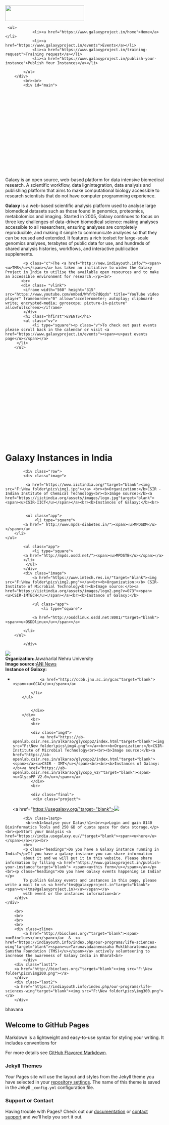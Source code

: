 
<html>
    <html lang="en"

<head>
    <meta charset="UTF-8>"
    <meta name="viewport" content="width=device-width, initial-scale=0">
    <meta http-equiv="X-UA-Compatible" content="ie=edge">
    <title>Galaxy India| TMS</title>
    <link rel="stylesheet" href="style.css">
    
</head>
    <body>
        
        
   <nav>
<div class="logo"><a href="https://www.galaxyproject.in/home"targrt="blank"><img src="F:\New folder\pics\logo.png" width="250" height="50"></a>
    
     <ul>
                <li><a href="https://www.galaxyproject.in/home">Home</a></li>
                <li><a href="https://www.galaxyproject.in/events">Events</a></li>
                <li><a href="https://www.galaxyproject.in/training-request">Training request</a></li>
                <li><a href="https://www.galaxyproject.in/publish-your-instance">Publish Your Instances</a></li>
                
            </ul>
        </div>
            <br><br>   
            <div id="main">
            
      
</div>  
</nav>  
</script>
    <br><br><br><br> <br> <br><br> <br><br><br> 
   <br><br><br><br> <br>
    
  

<div class="aa">
           <p class="a"> Galaxy is an open source, web-based platform for data intensive biomedical research. A scientific workflow, data lignintegration, data analysis and publishing platform that aims to make computational biology accessible to research scientists that do not have computer programming experience.</p> </div>
            <p class="b"> <b>Galaxy</b> is a web-based scientific analysis platform used to analyse large biomedical datasets such as those found in genomics, proteomics, metabolomics and imaging. Started in 2005,
            Galaxy continues to focus on three key challenges of data-driven biomedical science: making analyses accessible to all researchers, ensuring analyses are completely reproducible, and making it simple to communicate analyses so that they can
            be reused and extended. It features a rich toolset for large-scale genomics analyses, terabytes of public data for use, and hundreds of shared analysis histories, workflows, and interactive publication supplements.</p> 
            
            <p class="c">The <a href="http://new.indiayouth.info/"><span><u>TMS</u></span></a> has taken an initiative to widen the Galaxy Project in India to utilise the available open resources and to make an accessible environment for research.</p><br> 
           <br> 
           <div class= "vlink">
            <iframe width="560" height="315" src="https://www.youtube.com/embed/Whfrb7dQqds" title="YouTube video player" frameborder="0" allow="accelerometer; autoplay; clipboard-write; encrypted-media; gyroscope; picture-in-picture" allowfullscreen></iframe>
            </div>
            <h1 class="hfirst">EVENTS</h1>
            <ul class="vv">
                <li type="square"><p class="v">To check out past events please scroll back in the calendar or visit <a href="https://www.galaxyproject.in/events"><span><u>past events page</u></span></a>
         </li>    
        </ul>


<br>
<br><br><br><br> <br> <br><br> <br><br><br> 
   <br><br><br><br> <br>
    
<h1 class="hfirst">Galaxy Instances in India</h1>

            <div class="row">
            <div class="image">
           
             <a href="https://www.iictindia.org/"target="blank"><img src="F:\New folder\pics\img1.jpg"></a> <br><b>Organization:</b>CSIR - Indian Institute of Chemical Technology<br><b>Image source:</b><a href="https://iictindia.org/assets/images/logo.jpg"target="blank"><span><u>CSIR-IICT</u></span></a><br><b>Instances of Galaxy:</b><br>


             <ul class="app">
                 <li type="square">
            <a href=" http://www.mpds-diabetes.in/"><span><u>MPDSDM</u></span></a>
        </li>
    </ul>
            
            <ul class="app">
                <li type="square">
            <a href="http://mpds.osdd.net/"><span><u>MPDSTB</u></span></a>
            </li>
             </ul>
            </div>
            <div class="image">
                <a href="https://www.imtech.res.in/"target="blank"><img src="F:\New folder\pics\img2.png"></a><br><b>Organization:</b> CSIR-Institute of Microbial Technology<br><b>Image source:</b><a href="https://iictindia.org/assets/images/logo2.png?v=073"><span><u>CSIR-IMTECH</u></span></a><br><b>Instance of Galaxy:</b>
               
                <ul class="app">
                    <li type="square">
               
                <a href="http://osddlinux.osdd.net:8001/"target="blank"><span><u>OSDDlinux</u></span></a>
            
            </li>
        </ul>
            
            </div>
<div class="image">
                <a href="https://www.jnu.ac.in/main/"target="blank"><img src="F:\New folder\pics\img3.jpg"></a><br><b>Organization:</b>Jawaharlal Nehru University<br><b>Image source:</b><a href="https://aniportalimages.s3.amazonaws.com/media/details/JNU_logo.jpg"><span><u>ANI News</u></span></a><br><b>Instance of Galaxy:</b>
                <ul class="app">
                    <li type="square">

                <a href="http://ccbb.jnu.ac.in/gcac"target="blank"><span><u>GCAC</u></span></a>
            
            </li>
        </ul>


            </div>
        </div>
            <br>
            <br>
            
            <div class="img4">
                <a href="https://ab-openlab.csir.res.in/alkarao/glycopp2/index.html"target="blank"><img src="F:\New folder\pics\img4.png"></a><br><b>Organization:</b>CSIR-Institute of Microbial Technology<br><br><b>Image source:</b><a href="https://ab-openlab.csir.res.in/alkarao/glycopp2/index.html"target="blank"><span></a><u>CSIR - IMT</u></span><br><br><b>Instances of Galaxy:</b><a href="https://ab-openlab.csir.res.in/alkarao/glycopp_v2/"target="blank"><span><u>GlycoPP V2.0</u></span></a>
            </div>
            <br>
            
            <div class="final">
             <div class="project">
            
 <a href="https://usegalaxy.org/"target="blank"><img src="F:\New folder\pics\img100.png"></a></div>
            
            <div class=lastp>
             <br><h1>Analyse your Data</h1><br><p>Login and gain 8140 Bioinformatics Tools and 250 GB of quota space for data storage.</p><br><p>Start your Analysis <a href="https://india.usegalaxy.eu//"target="blank"><span><u>here</u></span></a></p><br> 
            <br>
            <p class="headings">Do you have a Galaxy instance running in India?</p>If you have a galaxy instance you can share information
            about it and we will put it in this website. Please share information by filling <a href="https://www.galaxyproject.in/publish-your-instance"target="blank"> <span><u>this form</u></span></a></p><br><p class="headings">Do you have Galaxy events happening in India?</p>
            To publish Galaxy events and instances in this page, please write a mail to us <a href="tms@galaxyproject.in"target="blank"> <span><u>(tms@galaxyproject.in)</u></span></a>
            with event or the instances information<br>
        </div>
    </div>

        <br>
        <br> 
        <br> 
        <br> 
        <div class=zline>
            <a href="http://bioclues.org/"target="blank"><span><u>Bioclues</u></span></a>  &  <a href="https://indiayouth.info/index.php/our-programs/life-sciences-wing"target="blank"><span><u>Tarunavadaanenasaha Muktbharatonnayana Samstha Foundation (TMS)</u></span></a> actively volunteering to increase the awareness of Galaxy India in Bharat<br>
            </div>
        <div class="last1">        
        <a href="http://bioclues.org/"target="blank"><img src="F:\New folder\pics\img200.png"></a>
        </div>
        <div class="last2">
        <a href="https://indiayouth.info/index.php/our-programs/life-sciences-wing"target="blank"><img src="F:\New folder\pics\img300.png"></a>
        </div>
        
    
</body>

</html>
bhavana




















































































## Welcome to GitHub Pages


Markdown is a lightweight and easy-to-use syntax for styling your writing. It includes conventions for


For more details see [GitHub Flavored Markdown](https://guides.github.com/features/mastering-markdown/).

### Jekyll Themes

Your Pages site will use the layout and styles from the Jekyll theme you have selected in your [repository settings](https://github.com/bhavana-katta/galaxyproject-in.github.io/settings/pages). The name of this theme is saved in the Jekyll `_config.yml` configuration file.

### Support or Contact

Having trouble with Pages? Check out our [documentation](https://docs.github.com/categories/github-pages-basics/) or [contact support](https://support.github.com/contact) and we’ll help you sort it out.
